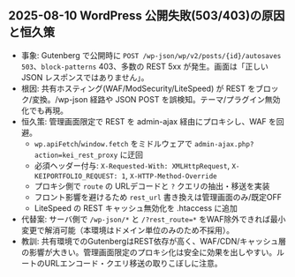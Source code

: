 ## 2025-08-10 WordPress 公開失敗(503/403)の原因と恒久策

- 事象: Gutenberg で公開時に `POST /wp-json/wp/v2/posts/{id}/autosaves 503`、`block-patterns` 403、多数の REST 5xx が発生。画面は「正しい JSON レスポンスではありません」。
- 根因: 共有ホスティング(WAF/ModSecurity/LiteSpeed) が REST をブロック/変換。/wp-json 経路や JSON POST を誤検知。テーマ/プラグイン無効化でも再現。
- 恒久策: 管理画面限定で REST を admin-ajax 経由にプロキシし、WAF を回避。
  - `wp.apiFetch`/`window.fetch` をミドルウェアで `admin-ajax.php?action=kei_rest_proxy` に迂回
  - 必須ヘッダー付与: `X-Requested-With: XMLHttpRequest`, `X-KEIPORTFOLIO_REQUEST: 1`, `X-HTTP-Method-Override`
  - プロキシ側で `route` の URLデコードと `?` クエリの抽出・移送を実装
  - フロント影響を避けるため `rest_url` 書き換えは管理画面のみ/既定OFF
  - LiteSpeed の REST キャッシュ無効化を .htaccess に追加
- 代替案: サーバ側で `/wp-json/*` と `/?rest_route=*` をWAF除外できれば最小変更で解消可能（本環境はドメイン単位のみのため不採用）。
- 教訓: 共有環境でのGutenbergはREST依存が高く、WAF/CDN/キャッシュ層の影響が大きい。管理画面限定のプロキシ化は安全に効果を出しやすい。ルートのURLエンコード・クエリ移送の取りこぼしに注意。

